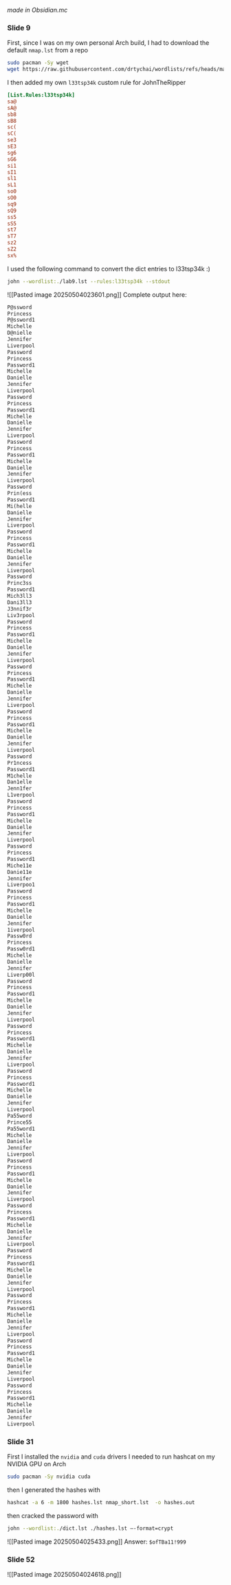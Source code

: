 _made in Obsidian.mc_


### Slide 9
First, since I was on my own personal Arch build, I had to download the default `nmap.lst` from a repo
```bash
sudo pacman -Sy wget
wget https://raw.githubusercontent.com/drtychai/wordlists/refs/heads/master/nmap.lst
```
I then added my own `l33tsp34k` custom rule for JohnTheRipper
```ini
[List.Rules:l33tsp34k]
sa@       
sA@      
sb8      
sB8      
sc(      
sC(      
se3      
sE3      
sg6      
sG6      
si1      
sI1      
sl1      
sL1      
so0      
sO0      
sq9      
sQ9      
ss5      
sS5      
st7      
sT7      
sz2      
sZ2      
sx%
```
I used the following command to convert the dict entries to l33tsp34k :)
```bash
john --wordlist:./lab9.lst --rules:l33tsp34k --stdout
```
![[Pasted image 20250504023601.png]]
Complete output here:
```txt
P@ssword
Princess
P@ssword1
Michelle
D@nielle
Jennifer
Liverpool
Password
Princess
Password1
Michelle
Danielle
Jennifer
Liverpool
Password
Princess
Password1
Michelle
Danielle
Jennifer
Liverpool
Password
Princess
Password1
Michelle
Danielle
Jennifer
Liverpool
Password
Prin(ess
Password1
Mi(helle
Danielle
Jennifer
Liverpool
Password
Princess
Password1
Michelle
Danielle
Jennifer
Liverpool
Password
Princ3ss
Password1
Mich3ll3
Dani3ll3
J3nnif3r
Liv3rpool
Password
Princess
Password1
Michelle
Danielle
Jennifer
Liverpool
Password
Princess
Password1
Michelle
Danielle
Jennifer
Liverpool
Password
Princess
Password1
Michelle
Danielle
Jennifer
Liverpool
Password
Pr1ncess
Password1
M1chelle
Dan1elle
Jenn1fer
L1verpool
Password
Princess
Password1
Michelle
Danielle
Jennifer
Liverpool
Password
Princess
Password1
Miche11e
Danie11e
Jennifer
Liverpoo1
Password
Princess
Password1
Michelle
Danielle
Jennifer
1iverpool
Passw0rd
Princess
Passw0rd1
Michelle
Danielle
Jennifer
Liverp00l
Password
Princess
Password1
Michelle
Danielle
Jennifer
Liverpool
Password
Princess
Password1
Michelle
Danielle
Jennifer
Liverpool
Password
Princess
Password1
Michelle
Danielle
Jennifer
Liverpool
Pa55word
Prince55
Pa55word1
Michelle
Danielle
Jennifer
Liverpool
Password
Princess
Password1
Michelle
Danielle
Jennifer
Liverpool
Password
Princess
Password1
Michelle
Danielle
Jennifer
Liverpool
Password
Princess
Password1
Michelle
Danielle
Jennifer
Liverpool
Password
Princess
Password1
Michelle
Danielle
Jennifer
Liverpool
Password
Princess
Password1
Michelle
Danielle
Jennifer
Liverpool
Password
Princess
Password1
Michelle
Danielle
Jennifer
Liverpool
```


### Slide 31
First I installed the `nvidia` and `cuda` drivers I needed to run hashcat on my NVIDIA GPU on Arch
```bash
sudo pacman -Sy nvidia cuda
```
then I generated the hashes with
```bash
hashcat -a 6 -m 1800 hashes.lst nmap_short.lst  -o hashes.out
```
then cracked the password with
```bash
john --wordlist:./dict.lst ./hashes.lst –-format=crypt
```
![[Pasted image 20250504025433.png]]
Answer: `$ofTBa11!999`
### Slide 52
![[Pasted image 20250504024618.png]]